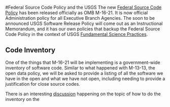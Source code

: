 #Federal Source Code Policy and the USGS
The new [Federal Source Code Policy](https://sourcecode.cio.gov/) has been released officially as OMB M-16-21. It is now official Administration policy for all Executive Branch Agencies. The soon to be announced USGS Software Release Policy will come out as an Instructional Memorandum, and it has our own policies that backup the Federal Source Code Policy in the context of USGS [Fundamental Science Practices](https://www2.usgs.gov/fsp/).

## Code Inventory
One of the things that M-16-21 will be implementing is a government-wide inventory of software code. Similar to what happened with M-13-13, the open data policy, we will be asked to provide a listing of all the software we have in the open and what we have not open, including needing to provide a justification for close source codes.

There is an interesting [discussion](https://github.com/WhiteHouse/source-code-policy/issues/116) happening on the topic of how to do the inventory on the